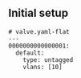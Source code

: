 ## Initial setup

```
# valve.yaml-flat
---
0000000000000001:
  default:
    type: untagged
    vlans: [10]
```

